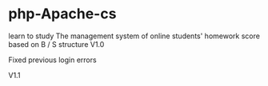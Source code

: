 # php-Apache-cs
learn to study
The management system of online students' homework score based on B / S structure V1.0

Fixed previous login errors

V1.1
